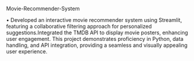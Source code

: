 Movie-Recommender-System


• Developed an interactive movie recommender system using Streamlit, featuring a collaborative filtering approach for personalized suggestions.Integrated the TMDB API to display movie posters, enhancing user engagement. This project demonstrates proficiency in Python, data handling, and API integration, providing a seamless and visually appealing user experience.
